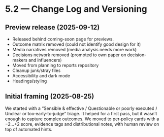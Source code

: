 # 5.2 — Change Log and Versioning

## Preview release (2025-09-12)

- Released behind coming-soon page for previews.
- Outcome matrix removed (could not identify good design for it)
- Media narratives removed (media analysis needs more work)
- Decisions network removed (promoted to own paper on decision-makers and influencers)
- Moved from planning to reports repository
- Cleanup junk/stray files
- Accessibility and dark mode
- Headings/styling

## Initial framing (2025-08-25)

We started with a “Sensible & effective / Questionable or poorly executed / Unclear or too‑early‑to‑judge” triage. It helped for a first pass, but it wasn’t enough to capture complex outcomes. We moved to per‑policy cards with a −2…+2 score, evidence tags and distributional notes, with human review on top of automated hints.
